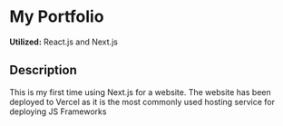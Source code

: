 # My Portfolio

**Utilized:** React.js and Next.js

## Description

This is my first time using Next.js for a website.
The website has been deployed to Vercel as it is the most commonly used hosting service for deploying JS Frameworks
